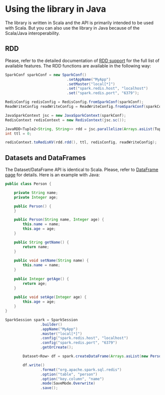 # Using the library in Java

The library is written in Scala and the API is primarily intended to be used with Scala. But you can also use the library in 
Java because of the Scala/Java interoperability. 


## RDD

Please, refer to the detailed documentation of [RDD support](rdd.md) for the full list of available features.
The RDD functions are available in the following way:

```java
SparkConf sparkConf = new SparkConf()
                            .setAppName("MyApp")
                            .setMaster("local[*]")
                            .set("spark.redis.host", "localhost")
                            .set("spark.redis.port", "6379");

RedisConfig redisConfig = RedisConfig.fromSparkConf(sparkConf);
ReadWriteConfig readWriteConfig = ReadWriteConfig.fromSparkConf(sparkConf);

JavaSparkContext jsc = new JavaSparkContext(sparkConf);
RedisContext redisContext = new RedisContext(jsc.sc());

JavaRDD<Tuple2<String, String>> rdd = jsc.parallelize(Arrays.asList(Tuple2.apply("myKey", "Hello")));
int ttl = 0;

redisContext.toRedisKV(rdd.rdd(), ttl, redisConfig, readWriteConfig);

``` 

## Datasets and DataFrames

The Dataset/DataFrame API is identical to Scala. Please, refer to [DataFrame page](dataframe.md) for details. Here is an
example with Java:

```Java
public class Person {

    private String name;
    private Integer age;

    public Person() {
    }

    public Person(String name, Integer age) {
        this.name = name;
        this.age = age;
    }

    public String getName() {
        return name;
    }
    
    public void setName(String name) {
        this.name = name;
    }
    
    public Integer getAge() {
        return age;
    }
    
    public void setAge(Integer age) {
        this.age = age;
    }
}

```

```Java
SparkSession spark = SparkSession
                .builder()
                .appName("MyApp")
                .master("local[*]")
                .config("spark.redis.host", "localhost")
                .config("spark.redis.port", "6379")
                .getOrCreate();

        Dataset<Row> df = spark.createDataFrame(Arrays.asList(new Person("John", 35), new Person("Peter", 40)), Person.class);

        df.write()
                .format("org.apache.spark.sql.redis")
                .option("table", "person")
                .option("key.column", "name")
                .mode(SaveMode.Overwrite)
                .save();

```
